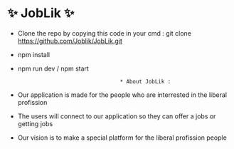 # ✨ JobLik ✨

- Clone the repo by copying this code in your cmd : git clone https://github.com/Joblik/JobLik.git  
- npm install 
- npm run dev / npm start

                                      * About JobLik : 

- Our application is made for the people who are interrested in the liberal profission 
- The users will connect to our application so they can offer a jobs or getting jobs 
- Our vision is to make a special platform for the liberal profission people 




